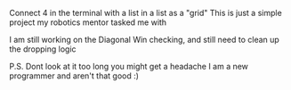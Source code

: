 Connect 4 in the terminal with a list in a list as a "grid"
This is just a simple project my robotics mentor tasked me with

I am still working on the Diagonal Win checking, and still need to clean up the dropping logic

P.S.
Dont look at it too long you might get a headache I am a new programmer and aren't that good :)